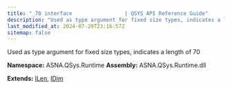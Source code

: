 ```yaml
---
title: "_70 interface                 | QSYS API Reference Guide"
description: "Used as type argument for fixed size types, indicates a length of 70  "
last_modified_at: 2024-07-29T23:16:57Z
sitemap: false
---
```


Used as type argument for fixed size types, indicates a length of 70 

**Namespace:** ASNA.QSys.Runtime
**Assembly:** ASNA.QSys.Runtime.dll

**Extends:** [ILen](/reference/runtime/qsys-runtime/i-len.html), [IDim](/reference/runtime/qsys-runtime/i-dim.html)
<br>
<br>
